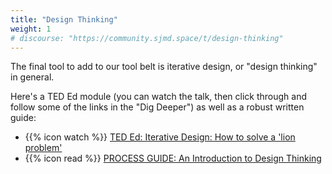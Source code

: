 ```yaml
---
title: "Design Thinking"
weight: 1
# discourse: "https://community.sjmd.space/t/design-thinking"
---
```


The final tool to add to our tool belt is iterative design, or "design thinking" in general.

Here's a TED Ed module (you can watch the talk, then click through and follow some of the links in the "Dig Deeper") as well as a robust written guide:

- {{% icon watch %}} [TED Ed: Iterative Design: How to solve a 'lion problem'](https://ed.ted.com/featured/rNWJUXuQ)
- {{% icon read %}} [PROCESS GUIDE: An Introduction to Design Thinking](https://dschool-old.stanford.edu/sandbox/groups/designresources/wiki/36873/attachments/74b3d/ModeGuideBOOTCAMP2010L.pdf)
